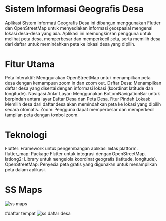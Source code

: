# Sistem Informasi Geografis Desa
Aplikasi Sistem Informasi Geografis Desa ini dibangun menggunakan Flutter dan OpenStreetMap untuk menyediakan informasi geospasial mengenai lokasi desa-desa yang ada. Aplikasi ini memungkinkan pengguna untuk melihat peta desa, memperbesar dan memperkecil peta, serta memilih desa dari daftar untuk memindahkan peta ke lokasi desa yang dipilih.

# Fitur Utama
Peta Interaktif: Menggunakan OpenStreetMap untuk menampilkan peta desa dengan kemampuan zoom in dan zoom out.
Daftar Desa: Menampilkan daftar desa yang disertai dengan informasi lokasi (koordinat latitude dan longitude).
Navigasi Antar Layar: Menggunakan BottomNavigationBar untuk berpindah antara layar Daftar Desa dan Peta Desa.
Fitur Pindah Lokasi: Memilih desa dari daftar desa akan memindahkan peta ke lokasi yang dipilih secara otomatis.
Zoom: Pengguna dapat memperbesar dan memperkecil tampilan peta dengan tombol zoom.
# Teknologi
Flutter: Framework untuk pengembangan aplikasi lintas platform.
flutter_map: Package Flutter untuk integrasi dengan OpenStreetMap.
latlong2: Library untuk mengelola koordinat geografis (latitude, longitude).
OpenStreetMap: Penyedia peta gratis yang digunakan untuk menampilkan peta dalam aplikasi.

# SS Maps
![ss maps](https://github.com/user-attachments/assets/e8a87dfb-5e88-43cc-8900-95372b18c4fc)


#daftar tempat
![ss daftar desa](https://github.com/user-attachments/assets/a2bb93a5-28e9-4e7c-94ae-cfafd80246a5)
